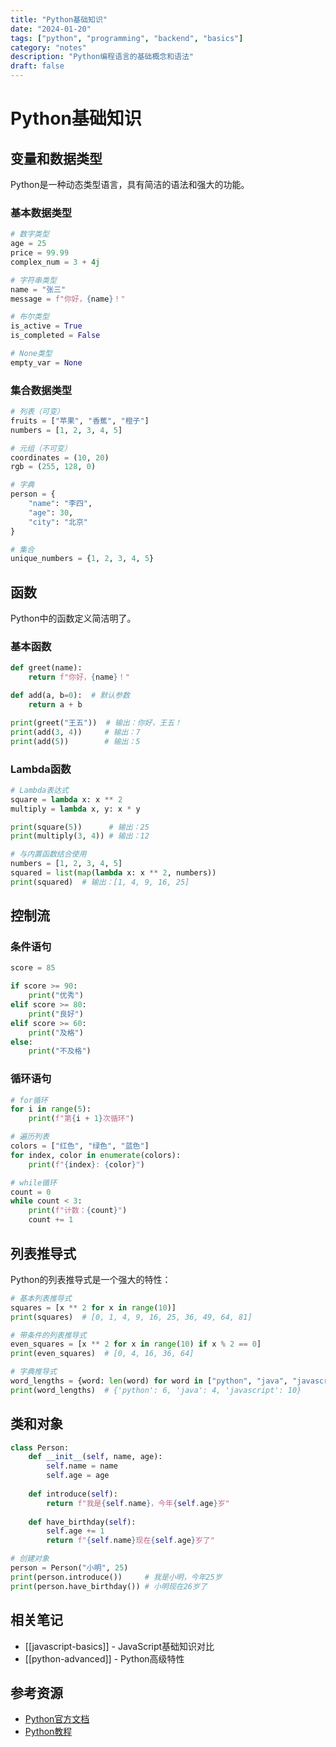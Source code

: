 ```yaml
---
title: "Python基础知识"
date: "2024-01-20"
tags: ["python", "programming", "backend", "basics"]
category: "notes"
description: "Python编程语言的基础概念和语法"
draft: false
---
```


# Python基础知识

## 变量和数据类型

Python是一种动态类型语言，具有简洁的语法和强大的功能。

### 基本数据类型

```python
# 数字类型
age = 25
price = 99.99
complex_num = 3 + 4j

# 字符串类型
name = "张三"
message = f"你好，{name}！"

# 布尔类型
is_active = True
is_completed = False

# None类型
empty_var = None
```

### 集合数据类型

```python
# 列表（可变）
fruits = ["苹果", "香蕉", "橙子"]
numbers = [1, 2, 3, 4, 5]

# 元组（不可变）
coordinates = (10, 20)
rgb = (255, 128, 0)

# 字典
person = {
    "name": "李四",
    "age": 30,
    "city": "北京"
}

# 集合
unique_numbers = {1, 2, 3, 4, 5}
```

## 函数

Python中的函数定义简洁明了。

### 基本函数

```python
def greet(name):
    return f"你好，{name}！"

def add(a, b=0):  # 默认参数
    return a + b

print(greet("王五"))  # 输出：你好，王五！
print(add(3, 4))     # 输出：7
print(add(5))        # 输出：5
```

### Lambda函数

```python
# Lambda表达式
square = lambda x: x ** 2
multiply = lambda x, y: x * y

print(square(5))      # 输出：25
print(multiply(3, 4)) # 输出：12

# 与内置函数结合使用
numbers = [1, 2, 3, 4, 5]
squared = list(map(lambda x: x ** 2, numbers))
print(squared)  # 输出：[1, 4, 9, 16, 25]
```

## 控制流

### 条件语句

```python
score = 85

if score >= 90:
    print("优秀")
elif score >= 80:
    print("良好")
elif score >= 60:
    print("及格")
else:
    print("不及格")
```

### 循环语句

```python
# for循环
for i in range(5):
    print(f"第{i + 1}次循环")

# 遍历列表
colors = ["红色", "绿色", "蓝色"]
for index, color in enumerate(colors):
    print(f"{index}: {color}")

# while循环
count = 0
while count < 3:
    print(f"计数：{count}")
    count += 1
```

## 列表推导式

Python的列表推导式是一个强大的特性：

```python
# 基本列表推导式
squares = [x ** 2 for x in range(10)]
print(squares)  # [0, 1, 4, 9, 16, 25, 36, 49, 64, 81]

# 带条件的列表推导式
even_squares = [x ** 2 for x in range(10) if x % 2 == 0]
print(even_squares)  # [0, 4, 16, 36, 64]

# 字典推导式
word_lengths = {word: len(word) for word in ["python", "java", "javascript"]}
print(word_lengths)  # {'python': 6, 'java': 4, 'javascript': 10}
```

## 类和对象

```python
class Person:
    def __init__(self, name, age):
        self.name = name
        self.age = age
    
    def introduce(self):
        return f"我是{self.name}，今年{self.age}岁"
    
    def have_birthday(self):
        self.age += 1
        return f"{self.name}现在{self.age}岁了"

# 创建对象
person = Person("小明", 25)
print(person.introduce())     # 我是小明，今年25岁
print(person.have_birthday()) # 小明现在26岁了
```

## 相关笔记

- [[javascript-basics]] - JavaScript基础知识对比
- [[python-advanced]] - Python高级特性

## 参考资源

- [Python官方文档](https://docs.python.org/zh-cn/3/)
- [Python教程](https://www.runoob.com/python3/python3-tutorial.html)